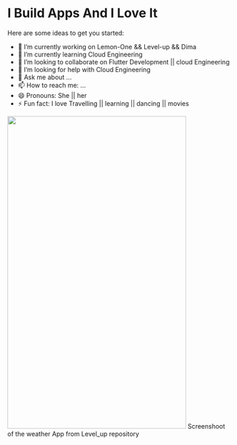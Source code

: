 # I Build Apps And I Love It

Here are some ideas to get you started:

- 🔭 I’m currently working on Lemon-One && Level-up && Dima
- 🌱 I’m currently learning Cloud Engineering
- 👯 I’m looking to collaborate on Flutter Development || cloud Engineering
- 🤔 I’m looking for help with Cloud Engineering
- 💬 Ask me about ...
- 📫 How to reach me: ...
- 😄 Pronouns: She || her 
- ⚡ Fun fact: I love Travelling || learning || dancing || movies


<img src="https://github.com/cuddle-bunny/level_up/blob/master/images/weatherAppLevelUp.jpg" width="400px" height="700px">
      Screenshoot of the weather App from Level_up repository
